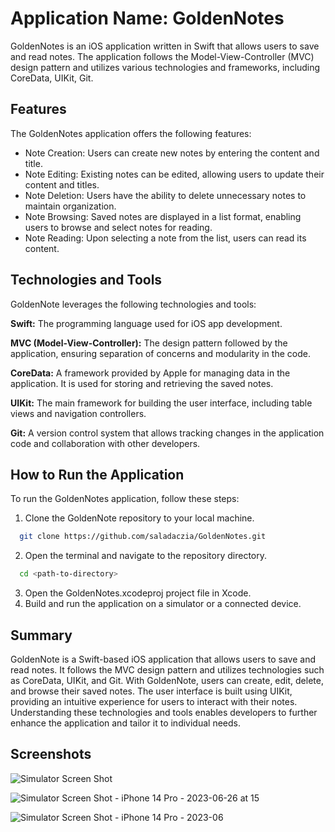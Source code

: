 
# Application Name: GoldenNotes

GoldenNotes is an iOS application written in Swift that allows users to save and read notes. The application follows the Model-View-Controller (MVC) design pattern and utilizes various technologies and frameworks, including CoreData, UIKit, Git.


## Features

The GoldenNotes application offers the following features:

- Note Creation: Users can create new notes by entering the content and title.
- Note Editing: Existing notes can be edited, allowing users to update their content and titles.
- Note Deletion: Users have the ability to delete unnecessary notes to maintain organization.
- Note Browsing: Saved notes are displayed in a list format, enabling users to browse and select notes for reading.
- Note Reading: Upon selecting a note from the list, users can read its content.

## Technologies and Tools

GoldenNote leverages the following technologies and tools:

**Swift:** The programming language used for iOS app development.

**MVC (Model-View-Controller):** The design pattern followed by the application, ensuring separation of concerns and modularity in the code.

**CoreData:** A framework provided by Apple for managing data in the application. It is used for storing and retrieving the saved notes.

**UIKit:** The main framework for building the user interface, including table views and navigation controllers.

**Git:** A version control system that allows tracking changes in the application code and collaboration with other developers.

## How to Run the Application

To run the GoldenNotes application, follow these steps:


1. Clone the GoldenNote repository to your local machine.

```bash
  git clone https://github.com/saladaczia/GoldenNotes.git
```

2. Open the terminal and navigate to the repository directory.

```bash
  cd <path-to-directory>

```


3. Open the GoldenNotes.xcodeproj project file in Xcode.
5. Build and run the application on a simulator or a connected device.



## Summary

GoldenNote is a Swift-based iOS application that allows users to save and read notes. It follows the MVC design pattern and utilizes technologies such as CoreData, UIKit, and Git. With GoldenNote, users can create, edit, delete, and browse their saved notes. The user interface is built using UIKit, providing an intuitive experience for users to interact with their notes. Understanding these technologies and tools enables developers to further enhance the application and tailor it to individual needs.

## Screenshots

![Simulator Screen Shot](https://github.com/saladaczia/GoldenNotes/assets/75745541/320f465f-73b4-426b-b0ea-43f8eb7a76df)

![Simulator Screen Shot - iPhone 14 Pro - 2023-06-26 at 15](https://github.com/saladaczia/GoldenNotes/assets/75745541/f53a590c-3248-4bc2-a2a5-5bc94f650ef2)

![Simulator Screen Shot - iPhone 14 Pro - 2023-06](https://github.com/saladaczia/GoldenNotes/assets/75745541/d431a3c4-9fd1-4894-9ee6-f81d53329a1c)


